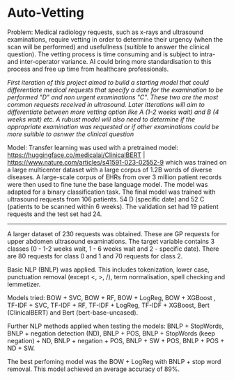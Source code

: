 # Auto-Vetting

Problem:
  Medical radiology requests, such as x-rays and ultrasound examinations, require vetting in order to determine their urgency (when the scan will be performed) and usefullness (suitible to answer the clinical question).
  The vetting process is time consuming and is subject to intra- and inter-operator variance.
  AI could bring more standardisation to this process and free up time from healthcare professionals.

*First iteration of this project aimed to build a starting model that could differentiate medical requests that specify a date for the examination to be performed "D" and non urgent examinations "C". These two are the most common requests received in ultrasound. Later itterations will aim to differentiate between more vetting option like A (1-2 weeks wait) and B (4 weeks wait) etc. A rubust model will also need to determine if the appropriate examination was requested or if other examinations could be more suitible to asnwer the clinical question*

Model:
  Transfer learning was used with a pretrained model: https://huggingface.co/medicalai/ClinicalBERT | https://www.nature.com/articles/s41591-023-02552-9  which was trained on a large multicenter dataset with a large corpus of 1.2B words of diverse diseases. A large-scale corpus of EHRs from over 3 million patient records were then used to fine tune the base language model.
  The model was adapted for a binary classification task. The final model was trained with ultrasound requests from 106 patients. 54 D (specific date) and 52 C (patients to be scanned within 6 weeks). The validation set had 19 patient requests and the test set had 24. 

  ____________________________________________________________________________________________________________________________________________

A larger dataset of 230 requests was obtained. These are GP requests for upper abdomen ultrasound examinations. The target variable contains 3 classes (0 - 1-2 weeks wait, 1 - 6 weeks wait and 2 - specific date). There are 80 requests for class 0 and 1 and 70 requests for class 2.

Basic NLP (BNLP) was applied. This includes tokenization, lower case, punctuation removal (except <, >, /), term normalisation, spell checking and lemmetizer.

Models tried: BOW + SVC, BOW + RF, BOW + LogReg, BOW + XGBoost , TF-IDF + SVC, TF-IDF + RF, TF-IDF + LogReg, TF-IDF + XGBoost, Bert (ClinicalBERT) and Bert (bert-base-uncased).

Further NLP methods applied when testing the models: BNLP + StopWords, BNLP + negation detection (ND),	BNLP + POS,	BNLP + StopWords (keep negation) + ND,	BNLP + negation + POS,	BNLP + SW + POS,	BNLP + POS + ND + SW.

The best perfoming model was the BOW + LogReg with BNLP + stop word removal. This model achieved an average accuracy of 89%.
